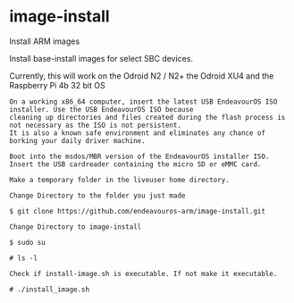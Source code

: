 # image-install
Install ARM images

Install base-install images for select SBC devices.

Currently, this will work on the Odroid N2 / N2+ the Odroid XU4 and the Raspberry Pi 4b 32 bit OS

    
    On a working x86_64 computer, insert the latest USB EndeavourOS ISO installer. Use the USB EndeavourOS ISO because
    cleaning up directories and files created during the flash process is not necessary as the ISO is not persistent.
    It is also a known safe environment and eliminates any chance of borking your daily driver machine.
    
    Boot into the msdos/MBR version of the EndeavourOS installer ISO.  Insert the USB cardreader containing the micro SD or eMMC card.
    
    Make a temporary folder in the liveuser home directory.

    Change Directory to the folder you just made

    $ git clone https://github.com/endeavouros-arm/image-install.git

    Change Directory to image-install

    $ sudo su

    # ls -l

    Check if install-image.sh is executable. If not make it executable.

    # ./install_image.sh
